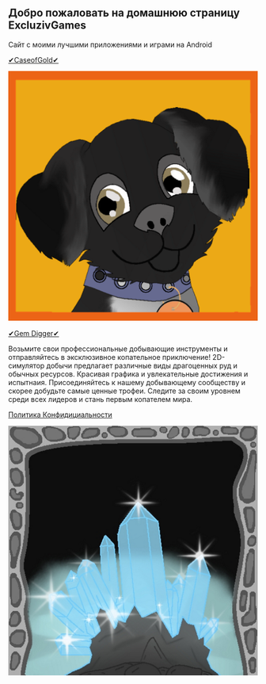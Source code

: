 ## Добро пожаловать на домашнюю страницу ExcluzivGames
Сайт с моими лучшими приложениями и играми на Android

[✔CaseofGold✔](#я-ссылка"https://play.google.com/store/apps/details?id=com.clickmoney") 

![alt text](ava_umka.png)

 [✔Gem Digger✔](#я-ссылка "https://play.google.com/store/apps/details?id=com.digger")
 
 Возьмите свои профессиональные добывающие инструменты и отправляйтесь в эксклюзивное копательное приключение!
2D-симулятор добычи предлагает различные виды  драгоценных руд и обычных ресурсов. Красивая графика и увлекательные достижения и испытнаия. Присоединяйтесь к нашему добывающему сообществу и скорее добудьте самые ценные трофеи. Следите за своим уровнем среди всех лидеров и стань первым копателем мира.


[Политика Конфидициальности](#я-ссылка "https://exclusivegames.github.io/Privacy")

 
 ![alt text](ikon.png "✔Gem Digger✔")



